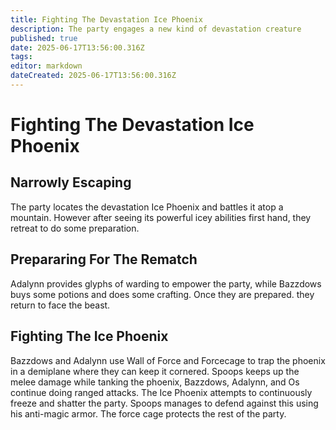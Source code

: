 ```yaml
---
title: Fighting The Devastation Ice Phoenix
description: The party engages a new kind of devastation creature
published: true
date: 2025-06-17T13:56:00.316Z
tags: 
editor: markdown
dateCreated: 2025-06-17T13:56:00.316Z
---
```


# Fighting The Devastation Ice Phoenix


## Narrowly Escaping 
The party locates the devastation Ice Phoenix and battles it atop a mountain. However after seeing its powerful icey abilities first hand, they retreat to do some preparation.


## Prepararing For The Rematch
Adalynn provides glyphs of warding to empower the party, while Bazzdows buys some potions and does some crafting. Once they are prepared. they return to face the beast.


## Fighting The Ice Phoenix
Bazzdows and Adalynn use Wall of Force and Forcecage to trap the phoenix in a demiplane where they can keep it cornered. Spoops keeps up the melee damage while tanking the phoenix, Bazzdows, Adalynn, and Os continue doing ranged attacks. The Ice Phoenix attempts to continuously freeze and shatter the party. Spoops manages to defend against this using his anti-magic armor. The force cage protects the rest of the party. 